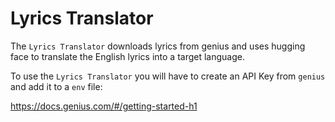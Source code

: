 # Lyrics Translator

The `Lyrics Translator` downloads lyrics from genius and uses hugging face to translate the English lyrics into a target language.

To use the `Lyrics Translator` you will have to create an API Key from `genius` and add it to a `env` file:

https://docs.genius.com/#/getting-started-h1
